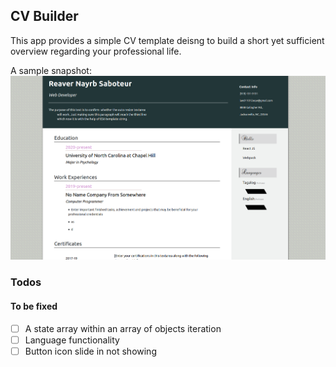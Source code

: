 ## CV Builder
This app provides a simple CV template deisng to build a short yet sufficient overview regarding your professional life.

A sample snapshot:
![cvsample](https://raw.githubusercontent.com/law911012eqw/MyScreenshots/main/host_images/cv-sample.png)
### Todos

#### To be fixed
* [ ] A state array within an array of objects iteration 
* [ ] Language functionality
* [ ] Button icon slide in not showing